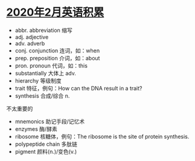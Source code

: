 # [2020年2月英语积累](/2020/02/monthly_english.md)

- abbr. abbreviation 缩写
- adj. adjective
- adv. adverb
- conj. conjunction 连词，如：when
- prep. preposition 介词，如：about
- pron. pronoun 代词，如：this
- substantially 大体上 adv.
- hierarchy 等级制度
- trait 特征，例句：How can the DNA result in a trait?
- synthesis 合成/综合 n.

<i class="fa fa-hashtag"></i>
不太重要的

- mnemonics 助记手段/记忆术
- enzymes 酶/酵素
- ribosome 核糖体，例句：The ribosome is the site of protein synthesis.
- polypeptide chain 多肽链
- pigment 颜料(n.)/变色(v.)